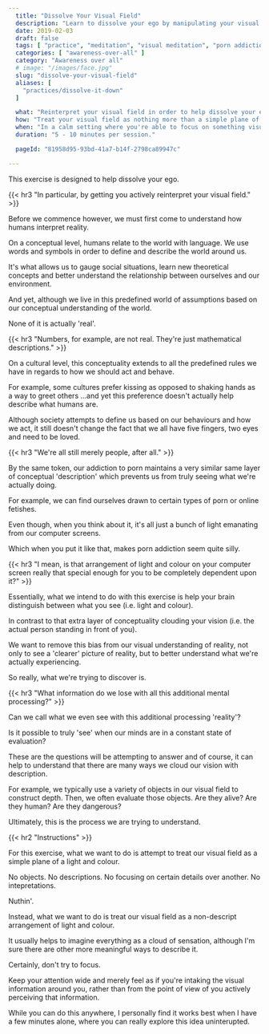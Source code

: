 ```yaml
---
  title: "Dissolve Your Visual Field"
  description: "Learn to dissolve your ego by manipulating your visual perception of reality. treat your visual field as a simple plane of a light and colour."
  date: 2019-02-03
  draft: false
  tags: [ "practice", "meditation", "visual meditation", "porn addiction", "addiction", "awareness", "awareness exercises", "perspective", "nofap", "neverfap", "neverfap deluxe" ]
  categories: [ "awareness-over-all" ]
  category: "Awareness over all"
  # image: "/images/face.jpg"
  slug: "dissolve-your-visual-field"
  aliases: [
    "practices/dissolve-it-down"
  ]

  what: "Reinterpret your visual field in order to help dissolve your ego."
  how: "Treat your visual field as nothing more than a simple plane of a light and colour."
  when: "In a calm setting where you're able to focus on something visually."
  duration: "5 - 10 minutes per session."

  pageId: "81958d95-93bd-41a7-b14f-2798ca89947c"

---
```


<!-- VERY HAPPY WITH EDIT -->

This exercise is designed to help dissolve your ego.


{{< hr3 "In particular, by getting you actively reinterpret your visual field." >}}


Before we commence however, we must first come to understand how humans interpret reality.

On a conceptual level, humans relate to the world with language. We use words and symbols in order to define and describe the world around us.

It's what allows us to gauge social situations, learn new theoretical concepts and better understand the relationship between ourselves and our environment.

And yet, although we live in this predefined world of assumptions based on our conceptual understanding of the world.

None of it is actually 'real'.


{{< hr3 "Numbers, for example, are not real. They're just mathematical descriptions." >}}


On a cultural level, this conceptuality extends to all the predefined rules we have in regards to how we should act and behave.

For example, some cultures prefer kissing as opposed to shaking hands as a way to greet others ...and yet this preference doesn't actually help describe what humans are.

Although society attempts to define us based on our behaviours and how we act, it still doesn't change the fact that we all have five fingers, two eyes and need to be loved.


{{< hr3 "We're all still merely people, after all." >}}


By the same token, our addiction to porn maintains a very similar same layer of conceptual 'description' which prevents us from truly seeing what we're actually doing.

For example, we can find ourselves drawn to certain types of porn or online fetishes.

Even though, when you think about it, it's all just a bunch of light emanating from our computer screens.

Which when you put it like that, makes porn addiction seem quite silly.


{{< hr3 "I mean, is that arrangement of light and colour on your computer screen really that special enough for you to be completely dependent upon it?" >}}


Essentially, what we intend to do with this exercise is help your brain distinguish between what you see (i.e. light and colour).

In contrast to that extra layer of conceptuality clouding your vision (i.e. the actual person standing in front of you).

We want to remove this bias from our visual understanding of reality, not only to see a 'clearer' picture of reality, but to better understand what we're actually experiencing.

So really, what we're trying to discover is.


{{< hr3 "What information do we lose with all this additional mental processing?" >}}


Can we call what we even see with this additional processing 'reality'?

Is it possible to truly 'see' when our minds are in a constant state of evaluation?

These are the questions will be attempting to answer and of course, it can help to understand that there are many ways we cloud our vision with description.

For example, we typically use a variety of objects in our visual field to construct depth. Then, we often evaluate those objects. Are they alive? Are they human? Are they dangerous?

Ultimately, this is the process we are trying to understand.


{{< hr2 "Instructions" >}}


For this exercise, what we want to do is attempt to treat our visual field as a simple plane of a light and colour. 

No objects. No descriptions. No focusing on certain details over another. No intepretations.

Nuthin'.

Instead, what we want to do is treat our visual field as a non-descript arrangement of light and colour.

It usually helps to imagine everything as a cloud of sensation, although I'm sure there are other more meaningful ways to describe it.

Certainly, don't try to focus. 

Keep your attention wide and merely feel as if you're intaking the visual information around you, rather than from the point of view of you actively perceiving that information.

While you can do this anywhere, I personally find it works best when I have a few minutes alone, where you can really explore this idea uninterupted.
